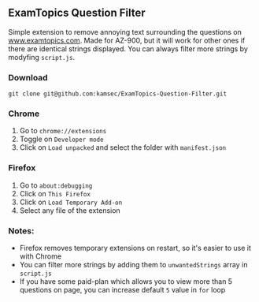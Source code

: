 ## ExamTopics Question Filter

Simple extension to remove annoying text surrounding the questions on <a href="www.examtopics.com">www.examtopics.com</a>. Made for AZ-900, but it will work for other ones if there are identical strings displayed. You can always filter more strings by modyfing `script.js`.

### Download 
```
git clone git@github.com:kamsec/ExamTopics-Question-Filter.git
```

### Chrome

1. Go to `chrome://extensions`
2. Toggle on `Developer mode`
3. Click on `Load unpacked` and select the folder with `manifest.json`

### Firefox

1. Go to `about:debugging`
2. Click on `This Firefox`
3. Click on `Load Temporary Add-on`
4. Select any file of the extension


### Notes:
- Firefox removes temporary extensions on restart, so it's easier to use it with Chrome
- You can filter more strings by adding them to `unwantedStrings` array in `script.js`
- If you have some paid-plan which allows you to view more than 5 questions on page, you can increase default `5` value in `for` loop
